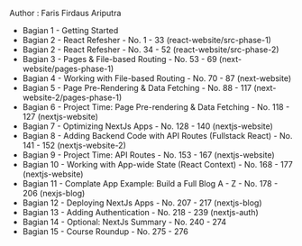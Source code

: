Author : Faris Firdaus Ariputra

- Bagian 1 - Getting Started
- Bagian 2 - React Refesher - No. 1 - 33 (react-website/src-phase-1)
- Bagian 2 - React Refesher - No. 34 - 52 (react-website/src-phase-2)
- Bagian 3 - Pages & File-based Routing - No. 53 - 69 (next-website/pages-phase-1)
- Bagian 4 - Working with File-based Routing - No. 70 - 87 (next-website)
- Bagian 5 - Page Pre-Rendering & Data Fetching - No. 88 - 117 (next-website-2/pages-phase-1)
- Bagian 6 - Project Time: Page Pre-rendering & Data Fetching - No. 118 - 127 (nextjs-website)
- Bagian 7 - Optimizing NextJs Apps - No. 128 - 140 (nextjs-website)
- Bagian 8 - Adding Backend Code with API Routes (Fullstack React) - No. 141 - 152 (nextjs-website-2)
- Bagian 9 - Project Time: API Routes - No. 153 - 167 (nextjs-website)
- Bagian 10 - Working with App-wide State (React Context) - No. 168 - 177 (nextjs-website)
- Bagian 11 - Complate App Example: Build a Full Blog A - Z - No. 178 - 206 (nexjs-blog)
- Bagian 12 - Deploying NextJs Apps - No. 207 - 217 (nextjs-blog)
- Bagian 13 - Adding Authentication - No. 218 - 239 (nextjs-auth)
- Bagian 14 - Optional: NextJs Summary - No. 240 - 274
- Bagian 15 - Course Roundup - No. 275 - 276
